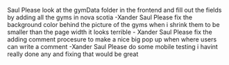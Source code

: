 Saul Please look at the gymData folder in the frontend and fill out the fields by adding all the gyms in nova scotia -Xander
Saul Please fix the background color behind the picture of the gyms when i shrink them to be smaller than the page width it looks terrible - Xander
Saul Please fix the adding comment procesure to make a nice big pop up when where users can write a comment -Xander
Saul Please do some mobile testing i havint really done any and fixing that would be great